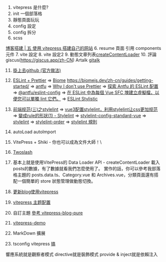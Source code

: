 
1. vitepress 是什麼?
2. init 一個部落格
3. 靜態頁面玩玩
4. config 設定
5. config 拆分[](https://juejin.cn/post/7349136892334374927)
6. scss

[博客搭建 | 五 使用 vitepress 搭建自己的网站](https://juejin.cn/post/7380296428142477312)
6. resume 頁面 引用 components 元件
7. vite 設定
8. vite 設定2
9. 動態文章列表[createContentLoader](https://jinyuu.cn/posts/vitepress%E5%8D%9A%E5%AE%A2%E4%B8%AA%E6%80%A7%E5%8C%96%E4%BF%AE%E6%94%B9.html)
10. 評論 giscus(https://giscus.app/zh-CN) Artalk [](https://www.lihaoyu.cn/posts/use-artalk-in-valaxy)  [gitalk](https://blog.goalonez.site/blog/VitePress%E5%8D%9A%E5%AE%A2%E6%90%AD%E5%BB%BA.html#%E5%BC%95%E5%85%A5gitalk)


11. [掛上去github (官方做法)](https://docs.github.com/zh/pages/getting-started-with-github-pages/creating-a-github-pages-site)
12. [ESLint + Prettier](https://marketplace.visualstudio.com/items?itemName=rvest.vs-code-prettier-eslint) => [Biome](https://antfu.me/posts/why-not-prettier-zh) https://biomejs.dev/zh-cn/guides/getting-started/
=> [antfu](https://github.com/antfu/eslint-plugin-format)
=> [Why I don't use Prettier](https://antfu.me/posts/why-not-prettier)
=> [探索 Antfu 的 ESLint 配置](https://blog.csdn.net/gitblog_00027/article/details/136931799)
=> [@antfu/eslint-config](https://github.com/antfu/eslint-config)
=> [在 ESLint 中為每個 Vue SFC 塊建立虛擬檔，以便您可以單獨 lint 它們。](https://github.com/antfu/eslint-processor-vue-blocks)
=> [ESLint Stylistic](https://eslint.style/rules)

13. [前端规范(三)之stylelint](https://blog.csdn.net/weixin_42424283/article/details/128817090)
=> [vue3配置stylelint，利用stylelint让css更加规范](https://blog.csdn.net/2301_78152384/article/details/136671101)
=> [變成rule的形狀(1) - Stylelint](https://tempura-good-good.coderbridge.io/2022/05/22/stylelint/)
=> [stylelint-config-standard-vue](https://github.com/ota-meshi/stylelint-config-standard-vue)
=> [stylelint](https://stylelint.io/user-guide/configure)
=> [stylelint-order](https://www.npmjs.com/package/stylelint-order)
=> [stylelint 規則](https://stylelint.bootcss.com/user-guide/rules/list)

14. autoLoad autoImport

15. VitePress + Shiki - 你也可以成為文件大師！\
16. [Twoslash](https://hackmd.io/@R5nQ-zW1Q_aYM8gKaeHg3w/HkROswSTT?utm_source=preview-mode&utm_medium=rec)

17. [](https://laplace.tw/posts/quick-build-blog-with-vitepress#google_vignette)
基本上就是使用VitePress的 Data Loader API - createContentLoader 載入posts的數據，有了數據就看我們怎麼使用了。
實作的話，你可以參考我部落格主題的 posts.data.ts、Category.vue 和 Archives.vue，分類頁面還有搭配一個簡單的 store 狀態管理做動態切換。

18. [更新blog使用vitepress](https://www.timeslow.net/posts/vitepress-first.html)
19. [vitepress 主题配置](https://theme.sugarat.top/config/frontmatter.html)

20. 自訂主題 [參考 vitepress-blog-pure](https://github.com/airene/vitepress-blog-pure)
21. [vitepress-demo](https://juejin.cn/post/7203661966614560828?from=search-suggest)

22. MarkDown 擴展
23. tsconfig vitepress [ 搞 ](https://juejin.cn/post/7385081262870888487)



響應系統就是觀察者模式
directive就是裝飾模式
provide & inject就是依賴注入